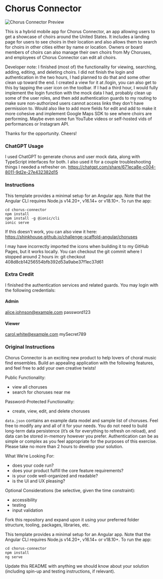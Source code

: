# Chorus Connector
![Chorus Connector Preview](https://github.com/user-attachments/assets/7f743a41-51b7-4c6c-95b3-999b8937761d)

This is a hybrid mobile app for Chorus Connector, an app allowing users to get a showcase of choirs around the United States. It includes a landing page for users to see choirs in their location and also allows them to search for choirs in other cities either by name or location. Owners or board members of choirs can also manage their own choirs from My Choruses, and employees of Chorus Connector can edit all choirs.

Developer note: I finished (most of) the functionality for viewing, searching, adding, editing, and deleting choirs. I did not finish the login and authentication in the two hours, I had planned to do that and some other clean up toward the end. I created a view for it at /login, you can also get to this by tapping the user icon on the toolbar. If I had a third hour, I would fully implement the login function with the mock data I had, probably clean up some of the user roles, and then add authentication guards to my routing to make sure non-authorized users cannot access links they don't have permission to. Would also like to add more fields for edit and add to make it more cohesive and implement Google Maps SDK to see where choirs are performing. Maybe even some fun YouTube videos or self-hosted vids of performances or Instagram API. 

Thanks for the opportunity. Cheers!
### ChatGPT Usage
I used ChatGPT to generate chorus and user mock data, along with TypeScript interfaces for both. I also used it for a couple troubleshooting things I needed a refresher on.
https://chatgpt.com/share/671eca8e-c004-8011-9d2e-27e432382d15

### Instructions
This template provides a minimal setup for an Angular app. Note that the Angular CLI requires Node.js v14.20+, v16.14+ or v18.10+. To run the app:
```
cd chorus-connector
npm install
npm install -g @ionic/cli
ionic serve
```

If this doesn't work, you can also view it here:
https://shinkhouse.github.io/challenge-scaffold-angular/choruses

I may have incorrectly imported the icons when building it to my GitHub Pages, but it works locally.
You can checkout the git commit where I stopped around 2 hours in:
git checkout 408d8cb14256554bfb392d53a9abe37f1ec37d61

### Extra Credit
I finished the authentication services and related guards. You may login with the following credentials:
#### Admin
alice.johnson@example.com
password123

#### Viewer
carol.white@example.com
mySecret789


### Original Instructions

Chorus Connector is an exciting new product to help lovers of choral music find ensembles. Build an appealing application with the following features, and feel free to add your own creative twists!

Public Functionality:
- view all choruses
- search for choruses near me

Password-Protected Functionality:
- create, view, edit, and delete choruses

`data.json` contains an example data model and sample list of choruses. Feel free to modify any and all of it for your needs. You do not need to build long-term data persistence (it’s ok for everything to refresh on reload), and data can be stored in-memory however you prefer. 
Authentication can be as simple or complex as you feel appropriate for the purposes of this exercise.
Please take no more than 2 hours to develop your solution.

What We’re Looking For:
- does your code run?
- does your product fulfill the core feature requirements?
- is your code well-organized and readable?
- is the UI and UX pleasing?

Optional Considerations (be selective, given the time constraint):
- accessibility
- testing
- input validation

Fork this repository and expand upon it using your preferred folder structure, tooling, packages, libraries, etc.

This template provides a minimal setup for an Angular app. Note that the Angular CLI requires Node.js v14.20+, v16.14+ or v18.10+. To run the app:
```
cd chorus-connector
npm install
ng serve
```
Update this README with anything we should know about your solution (including spin-up and testing instructions, if relevant).
